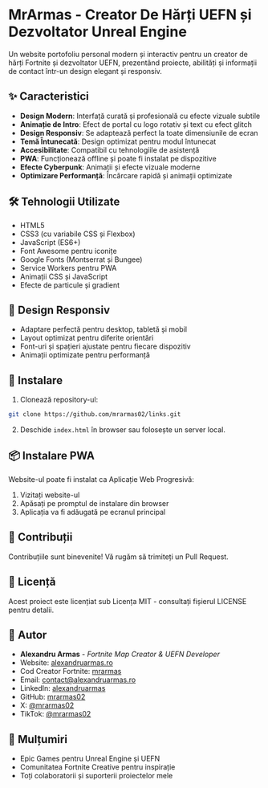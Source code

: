 # MrArmas - Creator De Hărți UEFN și Dezvoltator Unreal Engine

Un website portofoliu personal modern și interactiv pentru un creator de hărți Fortnite și dezvoltator UEFN, prezentând proiecte, abilități și informații de contact într-un design elegant și responsiv.

## ✨ Caracteristici

- **Design Modern**: Interfață curată și profesională cu efecte vizuale subtile
- **Animație de Intro**: Efect de portal cu logo rotativ și text cu efect glitch
- **Design Responsiv**: Se adaptează perfect la toate dimensiunile de ecran
- **Temă Întunecată**: Design optimizat pentru modul întunecat
- **Accesibilitate**: Compatibil cu tehnologiile de asistență
- **PWA**: Funcționează offline și poate fi instalat pe dispozitive
- **Efecte Cyberpunk**: Animații și efecte vizuale moderne
- **Optimizare Performanță**: Încărcare rapidă și animații optimizate

## 🛠 Tehnologii Utilizate

- HTML5
- CSS3 (cu variabile CSS și Flexbox)
- JavaScript (ES6+)
- Font Awesome pentru iconițe
- Google Fonts (Montserrat și Bungee)
- Service Workers pentru PWA
- Animații CSS și JavaScript
- Efecte de particule și gradient

## 📱 Design Responsiv

- Adaptare perfectă pentru desktop, tabletă și mobil
- Layout optimizat pentru diferite orientări
- Font-uri și spațieri ajustate pentru fiecare dispozitiv
- Animații optimizate pentru performanță

## 🚀 Instalare

1. Clonează repository-ul:
```bash
git clone https://github.com/mrarmas02/links.git
```

2. Deschide `index.html` în browser sau folosește un server local.

## 📦 Instalare PWA

Website-ul poate fi instalat ca Aplicație Web Progresivă:
1. Vizitați website-ul
2. Apăsați pe promptul de instalare din browser
3. Aplicația va fi adăugată pe ecranul principal

## 🤝 Contribuții

Contribuțiile sunt binevenite! Vă rugăm să trimiteți un Pull Request.

## 📄 Licență

Acest proiect este licențiat sub Licența MIT - consultați fișierul LICENSE pentru detalii.

## 👤 Autor

- **Alexandru Armas** - *Fortnite Map Creator & UEFN Developer*
- Website: [alexandruarmas.ro](https://alexandruarmas.ro)
- Cod Creator Fortnite: [mrarmas](https://www.fortnite.com/@mrarmas)
- Email: contact@alexandruarmas.ro
- LinkedIn: [alexandruarmas](https://www.linkedin.com/in/alexandruarmas/)
- GitHub: [mrarmas02](https://github.com/mrarmas02)
- X: [@mrarmas02](http://www.x.com/mrarmas02)
- TikTok: [@mrarmas02](https://tiktok.com/@mrarmas02)

## 🙏 Mulțumiri

- Epic Games pentru Unreal Engine și UEFN
- Comunitatea Fortnite Creative pentru inspirație
- Toți colaboratorii și suporterii proiectelor mele 